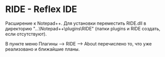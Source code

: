 # RIDE - Reflex IDE

Расширение к Notepad++.
Для установки переместить RIDE.dll в директорию "...\Notepad++\plugins\RIDE" (папки plugins и RIDE создать, если отсутствуют).

В пункте меню Плагины --> RIDE --> About перечислено то, что уже реализовано и ближайшие планы.
